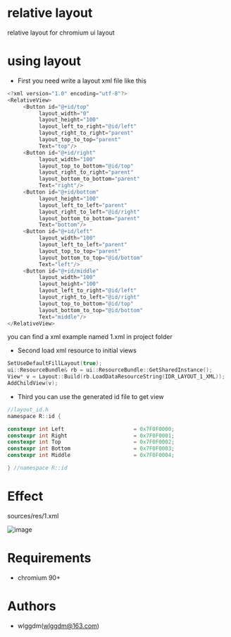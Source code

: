 # relative layout

relative layout for chromium ui layout

# using layout

* First you need write a layout xml file like this

```c
<?xml version="1.0" encoding="utf-8"?>
<RelativeView>
     <Button id="@+id/top"
          layout_width="0"
          layout_height="100"
          layout_left_to_right="@id/left"
          layout_right_to_right="parent"
          layout_top_to_top="parent"
          Text="top"/>
     <Button id="@+id/right"
          layout_width="100"
          layout_top_to_bottom="@id/top"
          layout_right_to_right="parent"
          layout_bottom_to_bottom="parent"
          Text="right"/>
     <Button id="@+id/bottom"
          layout_height="100"
          layout_left_to_left="parent"
          layout_right_to_left="@id/right"
          layout_bottom_to_bottom="parent"
          Text="bottom"/>
     <Button id="@+id/left"
          layout_width="100"
          layout_left_to_left="parent"
          layout_top_to_top="parent"
          layout_bottom_to_top="@id/bottom"
          Text="left"/>   
     <Button id="@+id/middle"
          layout_width="100"
          layout_height="100"
          layout_left_to_right="@id/left"
          layout_right_to_left="@id/right"
          layout_top_to_bottom="@id/top"
          layout_bottom_to_top="@id/bottom"
          Text="middle"/>
</RelativeView>
```
you can find a xml example named 1.xml in project folder

* Second load xml resource to initial views
```c
SetUseDefaultFillLayout(true);
ui::ResourceBundle& rb = ui::ResourceBundle::GetSharedInstance();
View* v = Layout::Build(rb.LoadDataResourceString(IDR_LAYOUT_1_XML));
AddChildView(v);
```
* Third you can use the generated id file to get view
```c
//layout_id.h
namespace R::id { 

constexpr int Left                      = 0x7F0F0000;
constexpr int Right                     = 0x7F0F0001;
constexpr int Top                       = 0x7F0F0002;
constexpr int Bottom                    = 0x7F0F0003;
constexpr int Middle                    = 0x7F0F0004;

} //namespace R::id
```

# Effect
sources/res/1.xml

![image](https://user-images.githubusercontent.com/11361001/137422245-15cac355-97e6-49a8-925c-24af6fd93285.png)

# Requirements
* chromium 90+

# Authors
* wlggdm(wlggdm@163.com)
